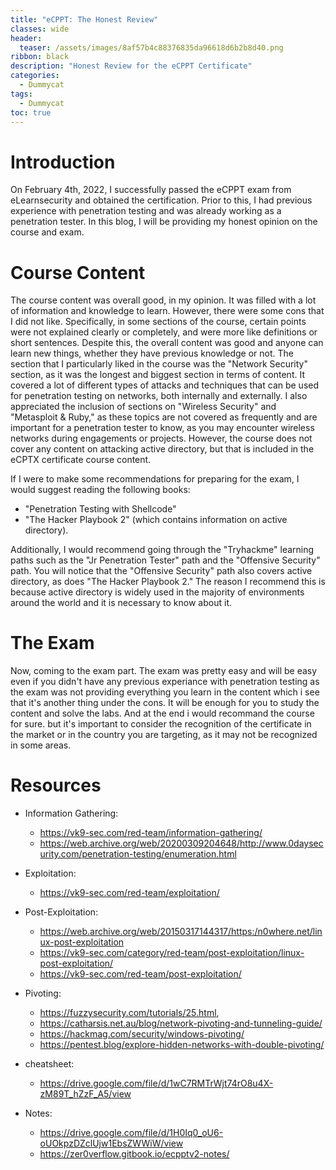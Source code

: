 ```yaml
---
title: "eCPPT: The Honest Review"
classes: wide
header:
  teaser: /assets/images/8af57b4c88376835da96618d6b2b8d40.png
ribbon: black
description: "Honest Review for the eCPPT Certificate"
categories:
  - Dummycat
tags:
  - Dummycat
toc: true
---
```


# Introduction
On February 4th, 2022, I successfully passed the eCPPT exam from eLearnsecurity and obtained the certification. Prior to this, I had previous experience with penetration testing and was already working as a penetration tester. In this blog, I will be providing my honest opinion on the course and exam.

# Course Content
The course content was overall good, in my opinion. It was filled with a lot of information and knowledge to learn. However, there were some cons that I did not like. Specifically, in some sections of the course, certain points were not explained clearly or completely, and were more like definitions or short sentences. Despite this, the overall content was good and anyone can learn new things, whether they have previous knowledge or not. The section that I particularly liked in the course was the "Network Security" section, as it was the longest and biggest section in terms of content. It covered a lot of different types of attacks and techniques that can be used for penetration testing on networks, both internally and externally. I also appreciated the inclusion of sections on "Wireless Security" and "Metasploit & Ruby," as these topics are not covered as frequently and are important for a penetration tester to know, as you may encounter wireless networks during engagements or projects. However, the course does not cover any content on attacking active directory, but that is included in the eCPTX certificate course content.

If I were to make some recommendations for preparing for the exam, I would suggest reading the following books: 
- "Penetration Testing with Shellcode" 
- "The Hacker Playbook 2" (which contains information on active directory). 

Additionally, I would recommend going through the "Tryhackme" learning paths such as the "Jr Penetration Tester" path and the "Offensive Security" path. You will notice that the "Offensive Security" path also covers active directory, as does "The Hacker Playbook 2." The reason I recommend this is because active directory is widely used in the majority of environments around the world and it is necessary to know about it.

# The Exam
Now, coming to the exam part. The exam was pretty easy and will be easy even if you didn't have any previous experiance with penetration testing as the exam was not providing everything you learn in the content which i see that it's another thing under the cons. It will be enough for you to study the content and solve the labs. And at the end i would recommand the course for sure. but it's important to consider the recognition of the certificate in the market or in the country you are targeting, as it may not be recognized in some areas.

# Resources

- Information Gathering: 
	- https://vk9-sec.com/red-team/information-gathering/
	- https://web.archive.org/web/20200309204648/http://www.0daysecurity.com/penetration-testing/enumeration.html

- Exploitation: 
	- https://vk9-sec.com/red-team/exploitation/

- Post-Exploitation: 
	- https://web.archive.org/web/20150317144317/https:/n0where.net/linux-post-exploitation 
	- https://vk9-sec.com/category/red-team/post-exploitation/linux-post-exploitation/
	- https://vk9-sec.com/red-team/post-exploitation/

- Pivoting: 
	- https://fuzzysecurity.com/tutorials/25.html,
	- https://catharsis.net.au/blog/network-pivoting-and-tunneling-guide/
	- https://hackmag.com/security/windows-pivoting/
	-  https://pentest.blog/explore-hidden-networks-with-double-pivoting/

- cheatsheet:
	- https://drive.google.com/file/d/1wC7RMTrWjt74rO8u4X-zM89T_hZzF_A5/view

- Notes: 
	- https://drive.google.com/file/d/1H0Iq0_oU6-oUOkpzDZclUjw1EbsZWWiW/view
	- https://zer0verflow.gitbook.io/ecpptv2-notes/
